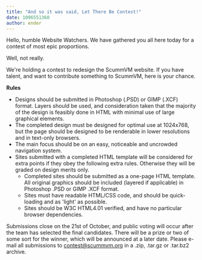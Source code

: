 ```yaml
---
title: "And so it was said, Let There Be Contest!"
date: 1096551360
author: ender
---
```


Hello, humble Website Watchers. We have gathered you all here today for a contest of most epic proportions.

Well, not really.

We're holding a contest to redesign the ScummVM website. If you have talent, and want to contribute something to ScummVM, here is your chance.  
  
**Rules**

*   Designs should be submitted in Photoshop (.PSD) or GIMP (.XCF) format. Layers should be used, and consideration taken that the majority of the design is feasibly done in HTML with minimal use of large graphical elements.
*   The completed design must be designed for optimal use at 1024x768, but the page should be designed to be renderable in lower resolutions and in text-only browsers.
*   The main focus should be on an easy, noticeable and uncrowded navigation system.
*   Sites submitted with a completed HTML template will be considered for extra points if they obey the following extra rules. Otherwise they will be graded on design merits only.
    *   Completed sites should be submitted as a one-page HTML template. All original graphics should be included (layered if applicable) in Photoshop .PSD or GIMP .XCF format.
    *   Sites must have readable HTML/CSS code, and should be quick-loading and as 'light' as possible.
    *   Sites should be W3C HTML4.01 verified, and have no particular browser dependencies.

Submissions close on the 21st of October, and public voting will occur after the team has selected the final candidates. There will be a prize or two of some sort for the winner, which will be announced at a later date. Please e-mail all submissions to contest@scummvm.org in a .zip, .tar.gz or .tar.bz2 archive.
